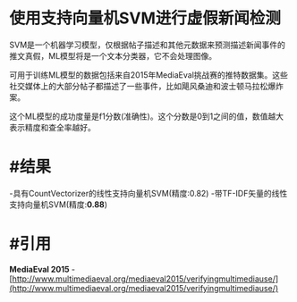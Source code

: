 # 使用支持向量机SVM进行虚假新闻检测

SVM是一个机器学习模型，仅根据帖子描述和其他元数据来预测描述新闻事件的推文真假，ML模型将是一个文本分类器，它不会处理图像。

可用于训练ML模型的数据包括来自2015年MediaEval挑战赛的推特数据集。这些社交媒体上的大部分帖子都描述了一些事件，比如飓风桑迪和波士顿马拉松爆炸案。

这个ML模型的成功度量是f1分数(准确性)。这个分数是0到1之间的值，数值越大表示精度和查全率越好。

# #结果
-具有CountVectorizer的线性支持向量机SVM(精度:0.82)
-带TF-IDF矢量的线性支持向量机SVM(精度:**0.88**)
# #引用

**MediaEval 2015** - [http://www.multimediaeval.org/mediaeval2015/verifyingmultimediause/](http://www.multimediaeval.org/mediaeval2015/verifyingmultimediause/)

